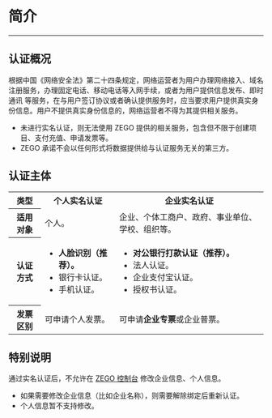 # 简介

- - -

## 认证概况

根据中国《网络安全法》第二十四条规定，网络运营者为用户办理网络接入、域名注册服务，办理固定电话、移动电话等入网手续，或者为用户提供信息发布、即时通讯 等服务，在与用户签订协议或者确认提供服务时，应当要求用户提供真实身份信息。用户不提供真实身份信息的，网络运营者不得为其提供相关服务。

<Warning title="注意">


- 未进行实名认证，则无法使用 ZEGO 提供的相关服务，包含但不限于创建项目、支付充值、申请发票等。
- ZEGO 承诺不会以任何形式将数据提供给与认证服务无关的第三方。

</Warning>




## 认证主体

<table>

  <tbody><tr>
    <th>类型</th>
    <th>个人实名认证</th>
    <th>企业实名认证</th>
  </tr>
  <tr>
    <th>适用对象</th>
    <td>个人。</td>
    <td>企业、个体工商户、政府、事业单位、学校、组织等。</td>
  </tr>
  <tr>
    <th>认证方式</th>
    <td><ul><li><b>人脸识别（推荐）。</b></li><li>银行卡认证。</li><li>手机认证。</li></ul></td>
    <td><ul><li><b>对公银行打款认证（推荐）。</b></li><li>法人认证。</li><li>企业支付宝认证。</li><li>授权书认证。</li></ul></td>
  </tr>
  <tr>
    <th>发票区别</th>
    <td>可申请个人发票。</td>
    <td>可申请<b>企业专票</b>或企业普票。</td>
  </tr>
</tbody></table>


## 特别说明

通过实名认证后，不允许在 [ZEGO 控制台](https://console.zego.im) 修改企业信息、个人信息。

<Note title="说明">


- 如果需要修改企业信息（比如企业名称），则需要解除绑定后重新认证。
- 个人信息暂不支持修改。

</Note>

